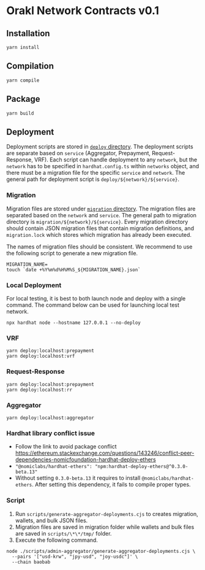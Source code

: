 # Orakl Network Contracts v0.1

## Installation

```shell
yarn install
```

## Compilation

```shell
yarn compile
```

## Package

```shell
yarn build
```

## Deployment

Deployment scripts are stored in [`deploy` directory](deploy).
The deployment scripts are separate based on `service` (Aggregator, Prepayment, Request-Response, VRF).
Each script can handle deployment to any `network`, but the `network` has to be specified in `hardhat.config.ts` within `networks` object, and there must be a migration file for the specific `service` and `network`.
The general path for deployment script is `deploy/${network}/${service}`.

### Migration

Migration files are stored under [`migration` directory](migration).
The migration files are separated based on the `network` and `service`.
The general path to migration directory is `migration/${network}/${service}`.
Every migration directory should contain JSON migration files that contain migration definitions, and `migration.lock` which stores which migration has already been executed.

The names of migration files should be consistent.
We recommend to use the following script to generate a new migration file.

```shell
MIGRATION_NAME=
touch `date +%Y%m%d%H%M%S_${MIGRATION_NAME}.json`
```

### Local Deployment

For local testing, it is best to both launch node and deploy with a single command.
The command below can be used for launching local test network.

```shell
npx hardhat node --hostname 127.0.0.1 --no-deploy
```

### VRF

```shell
yarn deploy:localhost:prepayment
yarn deploy:localhost:vrf
```

### Request-Response

```shell
yarn deploy:localhost:prepayment
yarn deploy:localhost:rr
```

### Aggregator

```shell
yarn deploy:localhost:aggregator
```

### Hardhat library conflict issue

- Follow the link to avoid package conflict https://ethereum.stackexchange.com/questions/143246/conflict-peer-dependencies-nomicfoundation-hardhat-deploy-ethers
- `"@nomiclabs/hardhat-ethers": "npm:hardhat-deploy-ethers@^0.3.0-beta.13"`
- Without setting `0.3.0-beta.13` it requires to install `@nomiclabs/hardhat-ethers`. After setting this dependency, it fails to compile proper types.

### Script

1. Run `scripts/generate-aggregator-deployments.cjs` to creates migration, wallets, and bulk JSON files.
2. Migration files are saved in migration folder while wallets and bulk files are saved in `scripts/\*\*/tmp/` folder.
3. Execute the following command.

```shell
node ./scripts/admin-aggregator/generate-aggregator-deployments.cjs \
  --pairs '["usd-krw", "jpy-usd", "joy-usdc"]' \
  --chain baobab
```

